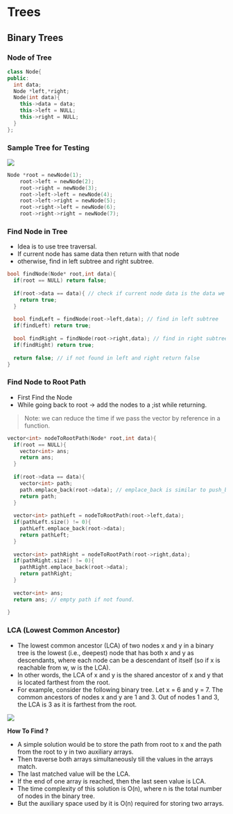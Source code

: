 # Trees

## Binary Trees

### Node of Tree
```cpp
class Node{
public:
  int data;
  Node *left,*right;
  Node(int data){
    this->data = data;
    this->left = NULL;
    this->right = NULL;
  }
};
```
### Sample Tree for Testing
![](https://media.geeksforgeeks.org/wp-content/cdn-uploads/lca.png)
```cpp
Node *root = newNode(1);
    root->left = newNode(2);
    root->right = newNode(3);
    root->left->left = newNode(4);
    root->left->right = newNode(5);
    root->right->left = newNode(6);
    root->right->right = newNode(7);
```

### Find Node in Tree
- Idea is to use tree traversal.
- If current node has same data then return with that node
- otherwise, find in left subtree and right subtree.

```cpp
bool findNode(Node* root,int data){
  if(root == NULL) return false;
  
  if(root->data == data){ // check if current node data is the data we are finding
    return true;
  }
  
  bool findLeft = findNode(root->left,data); // find in left subtree
  if(findLeft) return true;
  
  bool findRight = findNode(root->right,data); // find in right subtree
  if(findRight) return true;
  
  return false; // if not found in left and right return false
}
```
### Find Node to Root Path
- First Find the Node
- While going back to root -> add the nodes to a ;ist while returning.

> Note: we can reduce the time if we pass the vector by reference in a function.

```cpp
vector<int> nodeToRootPath(Node* root,int data){
  if(root == NULL){
    vector<int> ans;
    return ans;
  }
  
  if(root->data == data){
    vector<int> path;
    path.emplace_back(root->data); // emplace_back is similar to push_back , difference in speed, push_back is bit slower then emplace back
    return path;
  }
  
  vector<int> pathLeft = nodeToRootPath(root->left,data);
  if(pathLeft.size() != 0){
    pathLeft.emplace_back(root->data);
    return pathLeft;
  }
  
  vector<int> pathRight = nodeToRootPath(root->right,data);
  if(pathRight.size() != 0){
    pathRight.emplace_back(root->data);
    return pathRight;
  }
  
  vector<int> ans;
  return ans; // empty path if not found.
  
}
```

### LCA (Lowest Common Ancestor)

- The lowest common ancestor (LCA) of two nodes x and y in a binary tree is the lowest (i.e., deepest) node that has both x and y as descendants, where each node can be a descendant of itself (so if x is reachable from w, w is the LCA). 
- In other words, the LCA of x and y is the shared ancestor of x and y that is located farthest from the root.
- For example, consider the following binary tree. Let x = 6 and y = 7. The common ancestors of nodes x and y are 1 and 3. Out of nodes 1 and 3, the LCA is 3 as it is farthest from the root.

![](https://www.techiedelight.com/wp-content/uploads/LCA.png)

**How To Find ?**

- A simple solution would be to store the path from root to x and the path from the root to y in two auxiliary arrays. 
- Then traverse both arrays simultaneously till the values in the arrays match. 
- The last matched value will be the LCA. 
- If the end of one array is reached, then the last seen value is LCA. 
- The time complexity of this solution is O(n), where n is the total number of nodes in the binary tree. 
- But the auxiliary space used by it is O(n) required for storing two arrays.

